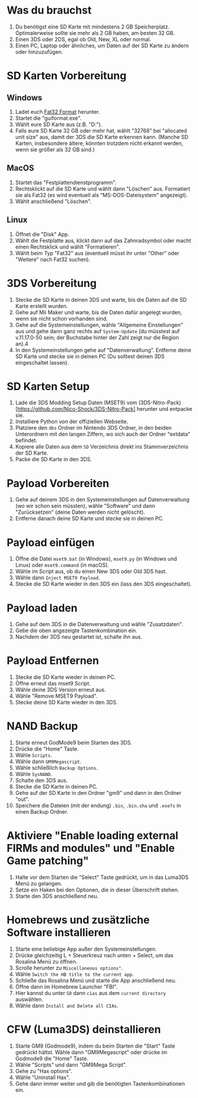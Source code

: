 # Was du brauchst

1. Du benötigst eine SD Karte mit mindestens 2 GB Speicherplatz. Optimalerweise sollte sie mehr als 2 GB haben, am besten 32 GB.
2. Einen 3DS oder 2DS, egal ob Old, New, XL oder normal.
3. Einen PC, Laptop oder ähnliches, um Daten auf der SD Karte zu ändern oder hinzuzufügen.

# SD Karten Vorbereitung

## Windows

1. Ladet euch [Fat32 Format](http://ridgecrop.co.uk/index.htm?guiformat.htm) herunter.
2. Startet die "guiformat.exe".
3. Wählt eure SD Karte aus (z.B. "D:").
4. Falls eure SD Karte 32 GB oder mehr hat, wählt "32768" bei "allocated unit size" aus, damit der 3DS die SD Karte erkennen kann. (Manche SD Karten, insbesondere ältere, könnten trotzdem nicht erkannt werden, wenn sie größer als 32 GB sind.)

## MacOS

1. Startet das "Festplattendienstprogramm".
2. Rechtsklickt auf die SD Karte und wählt dann "Löschen" aus. Formatiert sie als Fat32 (es wird eventuell als "MS-DOS-Dateisystem" angezeigt).
3. Wählt anschließend "Löschen".

## Linux

1. Öffnet die "Disk" App.
2. Wählt die Festplatte aus, klickt dann auf das Zahnradsymbol oder macht einen Rechtsklick und wählt "Formatieren".
3. Wählt beim Typ "Fat32" aus (eventuell müsst ihr unter "Other" oder "Weitere" nach Fat32 suchen).

# 3DS Vorbereitung

1. Stecke die SD Karte in deinen 3DS und warte, bis die Daten auf die SD Karte erstellt wurden.
2. Gehe auf Mii Maker und warte, bis die Daten dafür angelegt wurden, wenn sie nicht schon vorhanden sind.
3. Gehe auf die Systemeinstellungen, wähle "Allgemeine Einstellungen" aus und gehe dann ganz rechts auf `System-Update` (du müsstest auf v.11.17.0-50 sein; der Buchstabe hinter der Zahl zeigt nur die Region an).4
4. In den Systemeinstellungen gehe auf "Datenverwaltung". Entferne deine SD Karte und stecke sie in deinen PC (Du solltest deinen 3DS eingeschaltet lassen).

# SD Karten Setup

1. Lade die 3DS Modding Setup Daten (MSET9) vom (3DS-Nitro-Pack)[https://github.com/Nico-Shock/3DS-Nitro-Pack] herunter und entpacke sie.
2. Installiere Python von der offiziellen Webseite.
3. Platziere den `dbs` Ordner im Nintendo 3DS Ordner, in den beiden Unterordnern mit den langen Ziffern, wo sich auch der Ordner "extdata" befindet.
4. Kopiere alle Daten aus dem `SD` Verzeichnis direkt ins Stammverzeichnis der SD Karte.
5. Packe die SD Karte in den 3DS.

# Payload Vorbereiten

1. Gehe auf deinem 3DS in den Systemeinstellungen auf Datenverwaltung (wo wir schon sein müssten), wähle "Software" und dann "Zurücksetzen" (deine Daten werden nicht gelöscht).
2. Entferne danach deine SD Karte und stecke sie in deinen PC.

# Payload einfügen

1. Öffne die Datei `mset9.bat` (in Windows), `mset9.py` (in Windows und Linux) oder `mset9.command` (in macOS).
2. Wähle im Script aus, ob du einen New 3DS oder Old 3DS hast.
3. Wähle dann `Inject MSET9 Payload`.
4. Stecke die SD Karte wieder in den 3DS ein (lass den 3DS eingeschaltet).

# Payload laden

1. Gehe auf dem 3DS in die Datenverwaltung und wähle "Zusatzdaten".
2. Gebe die oben angezeigte Tastenkombination ein.
3. Nachdem der 3DS neu gestartet ist, schalte ihn aus.

# Payload Entfernen

1. Stecke die SD Karte wieder in deinen PC.
2. Öffne erneut das mset9 Script.
3. Wähle deine 3DS Version erneut aus.
4. Wähle "Remove MSET9 Payload".
5. Stecke deine SD Karte wieder in den 3DS.

# NAND Backup

1. Starte erneut GodMode9 beim Starten des 3DS.
2. Drücke die "Home" Taste.
3. Wähle `Scripts`.
4. Wähle dann `GM9Megascript`.
5. Wähle schließlich `Backup Options`.
6. Wähle `SysNAND`.
7. Schalte den 3DS aus.
8. Stecke die SD Karte in deinen PC.
9. Gehe auf der SD Karte in den Ordner "gm9" und dann in den Ordner "out".
10. Speichere die Dateien (mit der endung) `.bin`, `.bin.sha` und `.exefs` in einen Backup Ordner.

# Aktiviere "Enable loading external FIRMs and modules" und "Enable Game patching"

1. Halte vor dem Starten die "Select" Taste gedrückt, um in das Luma3DS Menü zu gelangen.
2. Setze ein Haken bei den Optionen, die in dieser Überschrift stehen.
3. Starte den 3DS anschließend neu.

# Homebrews und zusätzliche Software installieren

1. Starte eine beliebige App außer den Systemeinstellungen.
2. Drücke gleichzeitig L + Steuerkreuz nach unten + Select, um das Rosalina Menü zu öffnen.
3. Scrolle herunter zu `Miscellaneous options"`.
4. Wähle `Switch the HB title to the current app`.
5. Schließe das Rosalina Menü und starte die App anschließend neu.
6. Öffne dann im Homebrew Launcher "FBI".
7. Hier kannst du unter `SD` dann `cias` aus dem `current directory` auswählen.
8. Wähle dann `Install and Delete all CIAs`.


# CFW (Luma3DS) deinstallieren

1. Starte GM9 (Godmode9), indem du beim Starten die "Start" Taste gedrückt hältst. Wähle dann "GM9Megascript" oder drücke im Godmode9 die "Home" Taste.
2. Wähle "Scripts" und dann "GM9Mega Script".
3. Gehe zu "Hax options".
4. Wähle "Uninstall Hax".
5. Gehe dann immer weiter und gib die benötigten Tastenkombinationen ein.

